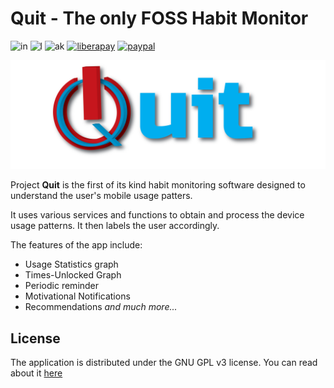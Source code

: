 # Quit - The only FOSS Habit Monitor

![in](https://img.shields.io/badge/Made%20with%20%F0%9F%92%97%20in%20-INDIA-green) ![l](https://img.shields.io/github/license/thisisthedarshan/quit) ![ak](https://kotlin.link/awesome-kotlin.svg) [![liberapay](https://img.shields.io/badge/-Support-0F7816?logo=liberapay)](https://liberapay.com/darshan/donate) [![paypal](https://img.shields.io/badge/-Support-0F7816?logo=paypal)](https://paypal.me/thisisdarshan)
<!---[![Codacy Badge](https://app.codacy.com/project/badge/Grade/857b4ed9798942bcac8386c9bbd356ef)](https://www.codacy.com/manual/thisisthedarshan/quit?utm_source=github.com&amp;utm_medium=referral&amp;utm_content=thisisthedarshan/quit&amp;utm_campaign=Badge_Grade) [![Build Status](https://travis-ci.com/thisisthedarshan/quit.svg?branch=master)](https://travis-ci.com/thisisthedarshan/quit)-->

![header](./images/quit_header.png)

Project **Quit** is the first of its kind habit monitoring software designed to understand the user's mobile usage patters.

It uses various services and functions to obtain and process the device usage patterns. It then labels the user accordingly.

The features of the app include:

* Usage Statistics graph
* Times-Unlocked Graph
* Periodic reminder
* Motivational Notifications
* Recommendations *and much more...*

## License

The application is distributed under the GNU GPL v3 license. You can read about it [here](http://www.gnu.org/licenses/gpl-3.0.en.html)
